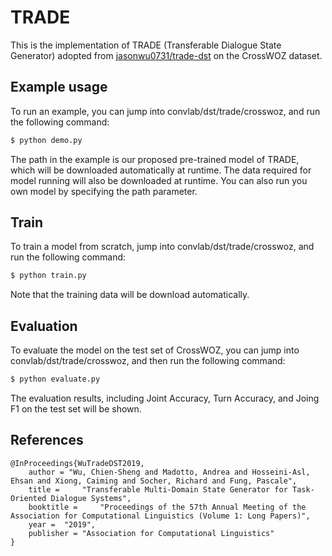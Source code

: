 # TRADE
This is the implementation of TRADE (Transferable Dialogue State Generator) adopted from [jasonwu0731/trade-dst](https://github.com/jasonwu0731/trade-dst)
on the CrossWOZ dataset.


## Example usage
To run an example, you can jump into convlab/dst/trade/crosswoz, and run the following command:
```bash
$ python demo.py
```
The path in the example is our proposed pre-trained model of TRADE, which will
be downloaded automatically at runtime.
The data required for model running will also be downloaded at runtime.
You can also run you own model by specifying the path parameter.

## Train
To train a model from scratch, jump into convlab/dst/trade/crosswoz, and run the following command:
```bash
$ python train.py
```
Note that the training data will be download automatically.

## Evaluation
To evaluate the model on the test set of CrossWOZ, you can jump into convlab/dst/trade/crosswoz, and then run the following command:
```bash
$ python evaluate.py
```
The evaluation results, including Joint Accuracy, Turn Accuracy, and Joing F1 on the test set will be shown.

## References
```
@InProceedings{WuTradeDST2019,
  	author = "Wu, Chien-Sheng and Madotto, Andrea and Hosseini-Asl, Ehsan and Xiong, Caiming and Socher, Richard and Fung, Pascale",
  	title = 	"Transferable Multi-Domain State Generator for Task-Oriented Dialogue Systems",
  	booktitle = 	"Proceedings of the 57th Annual Meeting of the Association for Computational Linguistics (Volume 1: Long Papers)",
  	year = 	"2019",
  	publisher = "Association for Computational Linguistics"
}
```
